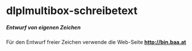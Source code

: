 # dlplmultibox-schreibetext

##### Entwurf von eigenen Zeichen
Für den Entwurf freier Zeichen verwende die Web-Seite **http://bin.baa.at**